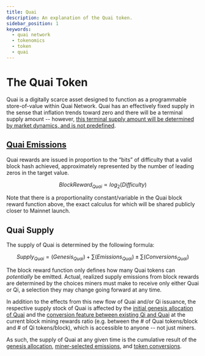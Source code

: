 ```yaml
---
title: Quai
description: An explanation of the Quai token.
sidebar_position: 1
keywords:
  - quai network
  - tokenomics
  - token
  - quai
---
```


# The Quai Token

Quai is a digitally scarce asset designed to function as a programmable store-of-value within Quai Network. Quai has an effectively fixed supply in the sense that inflation trends toward zero and there will be a terminal supply amount -- however, [this terminal supply amount will be determined by market dynamics, and is not predefined](/learn/tokenomics/token-dynamics/supply-growth/supply-growth.md).  

## [Quai Emissions](/learn/tokenomics/token-dynamics/block-rewards/block-rewards.md)

Quai rewards are issued in proportion to the “bits” of difficulty that a valid block hash achieved, approximately represented by the number of leading zeros in the target value.

$$
Block Reward_{Quai}  ∝ log_{2}(Difficulty)
$$ 

Note that there is a proportionality constant/variable in the Quai block reward function above, the exact calculus for which will be shared publicly closer to Mainnet launch.

## Quai Supply

The supply of Quai is determined by the following formula:

$$
Supply_{Quai} = (Genesis_{Quai}) + ∑(Emissions_{Quai}) ± ∑(Conversions_{Quai})
$$

The block reward function only defines how many Quai tokens can *potentially* be emitted. Actual, realized supply emissions from block rewards are determined by the choices miners must make to receive only either Quai or Qi, a selection they may change going forward at any time.

In addition to the effects from this new flow of Quai and/or Qi issuance, the respective supply stock of Quai is affected by the [initial genesis allocation of Quai](/learn/tokenomics/genesis-allocations/genesis-allocations.md) and the [conversion feature between existing Qi and Quai](/learn/tokenomics/token-dynamics/conversions/conversions.md) at the current block mining rewards ratio (e.g. between the # of Quai tokens/block and # of Qi tokens/block), which is accessible to anyone -- not just miners. 

As such, the supply of Quai at any given time is the cumulative result of the [genesis allocation](/learn/tokenomics/genesis-allocations/genesis-allocations.md), [miner-selected emissions](/learn/tokenomics/token-dynamics/block-rewards/block-rewards.md), and [token conversions](/learn/tokenomics/token-dynamics/conversions/conversions.md).
